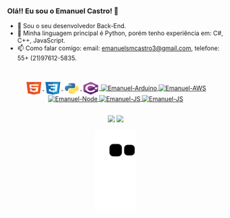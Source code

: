 ### Olá!! Eu sou o Emanuel Castro! 👋


- 🔭 Sou o seu desenvolvedor Back-End.
- 🌱 Minha linguagem principal é Python, porém tenho experiência em: C#, C++, JavaScript.
- 📫 Como falar comigo: email: emanuelsmcastro3@gmail.com, telefone: 55+ (21)97612-5835.

<div align="center">
  <a href="https://github.com/emanuelsmcastro">
  
  ##
 
<div style="display: inline_block"><br>
  <img align="center" alt="Emanuel-HTML" height="30" width="40" src="https://raw.githubusercontent.com/devicons/devicon/master/icons/html5/html5-original.svg">
  <img align="center" alt="Emanuel-CSS" height="30" width="40" src="https://raw.githubusercontent.com/devicons/devicon/master/icons/css3/css3-original.svg">
  <img align="center" alt="Emanuel-Python" height="30" width="40" src="https://raw.githubusercontent.com/devicons/devicon/master/icons/python/python-original.svg">
  <img align="center" alt="Emanuel-Csharp" height="30" width="40" src="https://raw.githubusercontent.com/devicons/devicon/master/icons/csharp/csharp-original.svg">
  <img align="center" alt="Emanuel-Arduino" height="30" width="40" src="https://cdn.jsdelivr.net/gh/devicons/devicon/icons/arduino/arduino-original-wordmark.svg">
  <img align="center" alt="Emanuel-AWS" height="30" width="40" src="https://cdn.jsdelivr.net/npm/simple-icons@3.13.0/icons/amazonaws.svg">
  <img align="center" alt="Emanuel-Node" height="30" width="40" src="https://cdn.jsdelivr.net/npm/simple-icons@3.13.0/icons/node-dot-js.svg">
  <img align="center" alt="Emanuel-JS" height="30" width="40" src="https://cdn.jsdelivr.net/npm/simple-icons@3.13.0/icons/javascript.svg">
  <img align="center" alt="Emanuel-JS" height="30" width="40" src="https://cdn.jsdelivr.net/npm/simple-icons@3.13.0/icons/docker.svg">
</div>
   
  ##
 
<div> 
  <a href="https://www.instagram.com/caxtroso/" target="_blank"><img src="https://img.shields.io/badge/-Instagram-%23E4405F?style=for-the-badge&logo=instagram&logoColor=white" target="_blank"></a>
  <a href="https://www.linkedin.com/in/emanuel-castro-643515202/" target="_blank"><img src="https://img.shields.io/badge/-LinkedIn-%230077B5?style=for-the-badge&logo=linkedin&logoColor=white" target="_blank"></a> 
 
  ![Snake animation](https://github.com/emanuelsmcastro/emanuelsmcastro/blob/output/github-contribution-grid-snake.svg)
 
</div>

